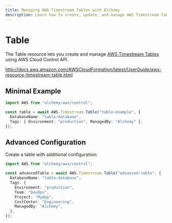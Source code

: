```yaml
---
title: Managing AWS Timestream Tables with Alchemy
description: Learn how to create, update, and manage AWS Timestream Tables using Alchemy Cloud Control.
---
```


# Table

The Table resource lets you create and manage [AWS Timestream Tables](https://docs.aws.amazon.com/timestream/latest/userguide/) using AWS Cloud Control API.

http://docs.aws.amazon.com/AWSCloudFormation/latest/UserGuide/aws-resource-timestream-table.html

## Minimal Example

```ts
import AWS from "alchemy/aws/control";

const table = await AWS.Timestream.Table("table-example", {
  DatabaseName: "table-database",
  Tags: { Environment: "production", ManagedBy: "Alchemy" },
});
```

## Advanced Configuration

Create a table with additional configuration:

```ts
import AWS from "alchemy/aws/control";

const advancedTable = await AWS.Timestream.Table("advanced-table", {
  DatabaseName: "table-database",
  Tags: {
    Environment: "production",
    Team: "DevOps",
    Project: "MyApp",
    CostCenter: "Engineering",
    ManagedBy: "Alchemy",
  },
});
```

